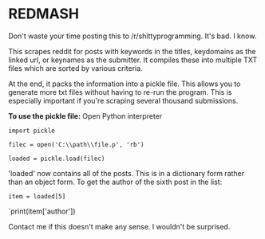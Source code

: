 REDMASH
==========

Don't waste your time posting this to /r/shittyprogramming. It's bad. I know. 

This scrapes reddit for posts with keywords in the titles, keydomains as the linked url, or keynames as the submitter. It compiles these into multiple TXT files which are sorted by various criteria. 

At the end, it packs the information into a pickle file. This allows you to generate more txt files without having to re-run the program. This is especially important if you're scraping several thousand submissions.

**To use the pickle file:**
Open Python interpreter

`import pickle`

`filec = open('C:\\path\\file.p', 'rb')`

`loaded = pickle.load(filec)`

'loaded' now contains all of the posts. This is in a dictionary form rather than an object form. To get the author of the sixth post in the list:

`item = loaded[5]`

`print(item['author'])

Contact me if this doesn't make any sense. I wouldn't be surprised.